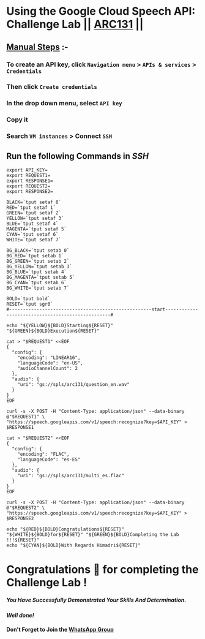 # Using the Google Cloud Speech API: Challenge Lab || [ARC131](https://www.cloudskillsboost.google/focuses/65993?parent=catalog) ||

## [Manual Steps](https://console.cloud.google.com/apis/credentials) :-
### To create an API key, click ```Navigation menu``` > ```APIs & services``` > ```Credentials```
### Then click ```Create credentials```
### In the drop down menu, select ```API key```
### Copy it

### Search ```VM instances``` > Connect ```SSH```

## Run the following Commands in *SSH*
```
export API_KEY=
export REQUEST1=
export RESPONSE1=
export REQUEST2=
export RESPONSE2=
```

```
BLACK=`tput setaf 0`
RED=`tput setaf 1`
GREEN=`tput setaf 2`
YELLOW=`tput setaf 3`
BLUE=`tput setaf 4`
MAGENTA=`tput setaf 5`
CYAN=`tput setaf 6`
WHITE=`tput setaf 7`

BG_BLACK=`tput setab 0`
BG_RED=`tput setab 1`
BG_GREEN=`tput setab 2`
BG_YELLOW=`tput setab 3`
BG_BLUE=`tput setab 4`
BG_MAGENTA=`tput setab 5`
BG_CYAN=`tput setab 6`
BG_WHITE=`tput setab 7`

BOLD=`tput bold`
RESET=`tput sgr0`
#----------------------------------------------------start--------------------------------------------------#

echo "${YELLOW}${BOLD}Starting${RESET}" "${GREEN}${BOLD}Execution${RESET}"

cat > "$REQUEST1" <<EOF
{
  "config": {
    "encoding": "LINEAR16",
    "languageCode": "en-US",
    "audioChannelCount": 2
  },
  "audio": {
    "uri": "gs://spls/arc131/question_en.wav"
  }
}
EOF

curl -s -X POST -H "Content-Type: application/json" --data-binary @"$REQUEST1" \
"https://speech.googleapis.com/v1/speech:recognize?key=$API_KEY" > $RESPONSE1

cat > "$REQUEST2" <<EOF
{
  "config": {
    "encoding": "FLAC",
    "languageCode": "es-ES"
  },
  "audio": {
    "uri": "gs://spls/arc131/multi_es.flac"
  }
}
EOF

curl -s -X POST -H "Content-Type: application/json" --data-binary @"$REQUEST2" \
"https://speech.googleapis.com/v1/speech:recognize?key=$API_KEY" > $RESPONSE2

echo "${RED}${BOLD}Congratulations${RESET}" "${WHITE}${BOLD}for${RESET}" "${GREEN}${BOLD}Completing the Lab !!!${RESET}"
echo "${CYAN}${BOLD}With Regards Himadri${RESET}"
```

# Congratulations 🎉 for completing the Challenge Lab !

##### *You Have Successfully Demonstrated Your Skills And Determination.*

#### *Well done!*

#### Don't Forget to Join the [WhatsApp Group](https://chat.whatsapp.com/CcX9gXycV1lKmOjnZQCk7g) 
